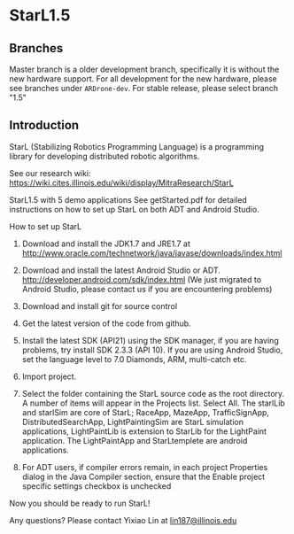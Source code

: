 StarL1.5
========
## Branches
Master branch is a older development branch, specifically it is without the new hardware support. For all development for the new hardware, please see branches under `ARDrone-dev`. For stable release, please select branch "1.5"

## Introduction
StarL (Stabilizing Robotics Programming Language) is a programming library for developing distributed robotic algorithms.

See our research wiki:
https://wiki.cites.illinois.edu/wiki/display/MitraResearch/StarL

StarL1.5 with 5 demo applications
See getStarted.pdf for detailed instructions on how to set up StarL on both ADT and Android Studio.

How to set up StarL
1. Download and install the JDK1.7 and JRE1.7 at
http://www.oracle.com/technetwork/java/javase/downloads/index.html

2. Download and install the latest Android Studio or ADT.
http://developer.android.com/sdk/index.html
(We just migrated to Android Studio, please contact us if you are encountering problems)

3. Download and install git for source control

4. Get the latest version of the code from github.

5. Install the latest SDK (API21) using the SDK manager, if you are having problems, try install SDK 2.3.3 (API 10). If you are using Android Studio, set the language level to 7.0 Diamonds, ARM, multi-catch etc.

6. Import project.

7. Select the folder containing the StarL source code as the root directory. A number of
items will appear in the Projects list. Select All. The starlLib and starlSim are core of StarL; RaceApp, MazeApp, TrafficSignApp, DistributedSearchApp, LightPaintingSim are StarL simulation applications, LightPaintLib is extension to StarLib for the LightPaint application. The LightPaintApp and StarLtemplete are android applications.

8. For ADT users, if compiler errors remain, in each project Properties dialog in the Java Compiler section, ensure that the Enable project specific settings checkbox is unchecked

Now you should be ready to run StarL!

Any questions? Please contact Yixiao Lin at lin187@illinois.edu